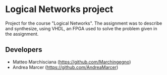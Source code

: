 # Logical Networks project
Project for the course "Logical Networks".
The assignment was to describe and synthesize, using VHDL, an FPGA used to solve the problem given in the assignment.

## Developers

- Matteo Marchisciana (https://github.com/Marchingegno)
- Andrea Marcer (https://github.com/AndreaMarcer)
